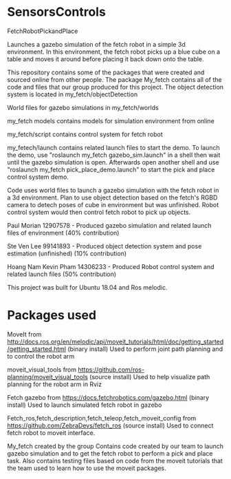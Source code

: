 # SensorsControls
FetchRobotPickandPlace

Launches a gazebo simulation of the fetch robot in a simple 3d environment. In this environment, the fetch robot picks up a blue cube on a table and moves it around before placing it back down onto the table.

This repository contains some of the packages that were created and sourced online from other people. The package My_fetch contains all of the code and files that our group produced for this project.
The object detection system is located in my_fetch/objectDetection

World files for gazebo simulations in my_fetch/worlds

my_fetch models contains models for simulation environment from online

my_fetch/script contains control system for fetch robot

my_fetech/launch contains related launch files to start the demo.
To launch the demo, use "roslaunch my_fetch gazebo_sim.launch" in a shell then wait until the gazebo simulation is open. Afterwards open another shell and use "roslaunch my_fetch pick_place_demo.launch" to start the pick and place control system demo.

Code uses world files to launch a gazebo simulation with the fetch robot in a 3d environment. Plan to use object detection based on the fetch's RGBD camera to detech poses of cube in environment but was unfinished. Robot control system would then control fetch robot to pick up objects.

Paul Morian 12907578 - Produced gazebo simulation and related launch files of environment (40% contribution)

Ste Ven Lee 99141893 - Produced object detection system and pose estimation (unfinished) (10% contribution)

Hoang Nam Kevin Pham 14306233 - Produced Robot control system and related launch files (50% contribution)

This project was built for Ubuntu 18.04 and Ros melodic.



# Packages used
MoveIt from http://docs.ros.org/en/melodic/api/moveit_tutorials/html/doc/getting_started/getting_started.html (binary install)
  Used to perform joint path planning and to control the robot arm

moveit_visual_tools from https://github.com/ros-planning/moveit_visual_tools (source install)
  Used to help visualize path planning for the robot arm in Rviz

Fetch gazebo from https://docs.fetchrobotics.com/gazebo.html (binary install)
  Used to launch simulated fetch robot in gazebo

Fetch_ros,fetch_description,fetch_teleop,fetch_moveit_config from https://github.com/ZebraDevs/fetch_ros (source install)
  Used to connect fetch robot to moveit interface.

My_fetch created by the group
  Contains code created by our team to launch gazebo simulation and to get the fetch robot to perform a pick and place task. Also contains testing files based on code from the moveit tutorials that the team used to learn how to use the moveit packages.




  
